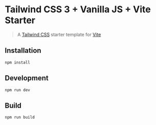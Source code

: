 Tailwind CSS 3 + Vanilla JS + Vite Starter
===========================

[](https://github.com/wdebusschere/tailwind-4-js-vite)

> A [Tailwind CSS](http://tailwindcss.com/) starter template for [Vite](https://github.com/vitejs/vite)



Installation
------------


```source-shell
npm install
```

Development
-----------


```source-shell
npm run dev
```

Build
-----


```source-shell
npm run build
```